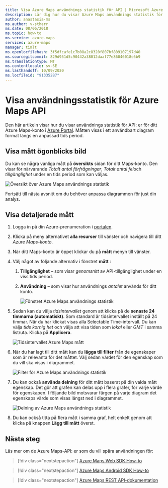 ```yaml
---
title: Visa Azure Maps användnings statistik för API | Microsoft Azure Maps
description: Lär dig hur du visar Azure Maps användnings statistik för API, till exempel totalt antal förfrågningar, totala fel och tillgänglighet. Se filtrera data och dela resultat.
author: anastasia-ms
ms.author: v-stharr
ms.date: 08/06/2018
ms.topic: how-to
ms.service: azure-maps
services: azure-maps
manager: timlt
ms.openlocfilehash: 3f5dfcafe1c7b08a2c8320f807bf809107197d40
ms.sourcegitcommit: 829d951d5c90442a38012daaf77e86046018e5b9
ms.translationtype: MT
ms.contentlocale: sv-SE
ms.lasthandoff: 10/09/2020
ms.locfileid: "91335287"
---
```

# <a name="view-azure-maps-api-usage-metrics"></a>Visa användningsstatistik för Azure Maps API

Den här artikeln visar hur du visar användnings statistik för API: er för ditt Azure Maps-konto i [Azure Portal](https://portal.azure.com). Måtten visas i ett användbart diagram format längs en anpassad tids period.

## <a name="view-metric-snapshot"></a>Visa mått ögonblicks bild

Du kan se några vanliga mått på **översikts** sidan för ditt Maps-konto. Den visar för närvarande *Totalt antal förfrågningar*, *Totalt antal fel*och *tillgänglighet* under en tids period som kan väljas.

![Översikt över Azure Maps användnings statistik](media/how-to-view-api-usage/portal-overview.png)

Fortsätt till nästa avsnitt om du behöver anpassa diagrammen för just din analys.

## <a name="view-detailed-metrics"></a>Visa detaljerade mått

1. Logga in på din Azure-prenumeration i [portalen](https://portal.azure.com).

2. Klicka på meny alternativet **alla resurser** till vänster och navigera till ditt *Azure Maps-konto*.

3. När ditt Maps-konto är öppet klickar du på **mått** menyn till vänster.

4. Välj något av följande alternativ i fönstret **mått** :

   1. **Tillgänglighet** – som visar *genomsnitt* av API-tillgänglighet under en viss tids period.
   2. **Användning** – som visar hur användnings *antalet* används för ditt konto.

      ![Fönstret Azure Maps användnings statistik](media/how-to-view-api-usage/portal-metrics.png)

5. Sedan kan du välja *tidsintervallet* genom att klicka på de **senaste 24 timmarna (automatiskt)**. Som standard är tidsintervallet inställt på 24 timmar. När du har klickat visas alla Selectable Time-intervall. Du kan välja *tids kornig het* och välja att visa tiden som *lokal* eller *GMT* i samma listruta. Klicka på **Applicera**.

    ![Tidsintervallet Azure Maps mått](media/how-to-view-api-usage/time-range.png)

6. När du har lagt till ditt mått kan du **lägga till filter** från de egenskaper som är relevanta för det måttet. Välj sedan värdet för den egenskap som du vill ska visas i diagrammet.

    ![Filter för Azure Maps användnings statistik](media/how-to-view-api-usage/filter.png)

7. Du kan också **använda delning** för ditt mått baserat på din valda mått egenskap. Det gör att grafen kan delas upp i flera grafer, för varje värde för egenskapen. I följande bild motsvarar färgen på varje diagram det egenskaps värde som visas längst ned i diagrammet.

    ![Delning av Azure Maps användnings statistik](media/how-to-view-api-usage/splitting.png)

8. Du kan också titta på flera mått i samma graf, helt enkelt genom att klicka på knappen **Lägg till mått** överst.

## <a name="next-steps"></a>Nästa steg

Läs mer om de Azure Maps-API: er som du vill spåra användningen för:
> [!div class="nextstepaction"] 
> [Azure Maps Web SDK How-to](how-to-use-map-control.md)

> [!div class="nextstepaction"] 
> [Azure Maps Android SDK How-to](how-to-use-android-map-control-library.md)

> [!div class="nextstepaction"]
> [Azure Maps REST API-dokumentation](https://docs.microsoft.com/rest/api/maps)
